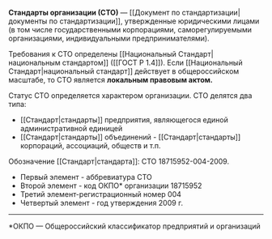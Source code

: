 **Стандарты организации (СТО)** — [[Документ по стандартизации|документы по стандартизации]], утвержденные юридическими лицами (в том числе государственными корпорациями, саморегулируемыми организациями, индивидуальными предпринимателями).

Требования к СТО определены [[Национальный Стандарт|национальным стандартом]] ([[ГОСТ Р 1.4]]). Если [[Национальный Стандарт|национальный стандарт]] действует в общероссийском масштабе, то СТО является **локальным правовым актом.**

Статус СТО определяется характером организации. 
СТО делятся два типа: 
- [[Стандарт|стандарты]] предприятия, являющегося единой административной единицей
- [[Стандарт|стандарты]]  объединений - [[Стандарт|стандарты]]  корпораций, ассоциаций, обществ и т.п.

Обозначение [[Стандарт|стандарта]]: СТО 18715952-004-2009. 
- Первый элемент - аббревиатура СТО
- Второй элемент - код ОКПО* организации 18715952
- Третий элемент-регистрационный номер 004 
- Четвертый элемент - год утверждения 2009 г.
---
*ОКПО — Общероссийский классификатор предприятий и организаций